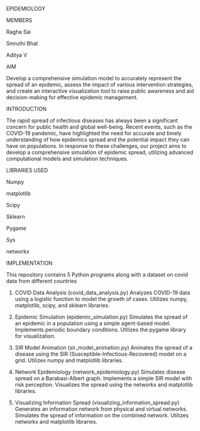 EPIDEMIOLOGY


MEMBERS

Ragha Sai

Smruthi Bhat

Aditya V


AIM

Develop a comprehensive simulation model to accurately represent the spread of an epidemic, assess the impact of various intervention strategies, and create an interactive visualization tool to raise public awareness and aid decision-making for effective epidemic management.


INTRODUCTION

The rapid spread of infectious diseases has always been a significant concern for public health and global well-being. Recent events, such as the COVID-19 pandemic, have highlighted the need for accurate and timely understanding of how epidemics spread and the potential impact they can have on populations. In response to these challenges, our project aims to develop a comprehensive simulation of epidemic spread, utilizing advanced computational models and simulation techniques.


LIBRARIES USED

Numpy

matplotlib

Scipy

Sklearn

Pygame

Sys

networkx


IMPLEMENTATION

This repository contains 5 Python programs along with a dataset on covid data from different countries

1. COVID Data Analysis (covid_data_analysis.py)
Analyzes COVID-19 data using a logistic function to model the growth of cases.
Utilizes numpy, matplotlib, scipy, and sklearn libraries.

2. Epidemic Simulation (epidemic_simulation.py)
Simulates the spread of an epidemic in a population using a simple agent-based model.
Implements periodic boundary conditions.
Utilizes the pygame library for visualization.

3. SIR Model Animation (sir_model_animation.py)
Animates the spread of a disease using the SIR (Susceptible-Infectious-Recovered) model on a grid.
Utilizes numpy and matplotlib libraries.

4. Network Epidemiology (network_epidemiology.py)
Simulates disease spread on a Barabasi-Albert graph.
Implements a simple SIR model with risk perception.
Visualizes the spread using the networkx and matplotlib libraries.

5. Visualizing Information Spread (visualizing_information_spread.py)
Generates an information network from physical and virtual networks.
Simulates the spread of information on the combined network.
Utilizes networkx and matplotlib libraries.
